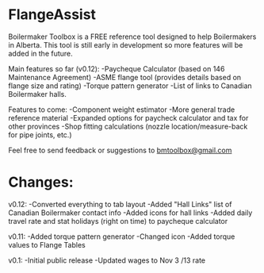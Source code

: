 FlangeAssist
============
Boilermaker Toolbox is a FREE reference tool designed to help Boilermakers in Alberta.  This tool is still early in development so more features will be added in the future.

Main features so far (v0.12):
-Paycheque Calculator (based on 146 Maintenance Agreement)
-ASME flange tool (provides details based on flange size and rating)
-Torque pattern generator
-List of links to Canadian Boilermaker halls.

Features to come:
-Component weight estimator
-More general trade reference material
-Expanded options for paycheck calculator and tax for other provinces
-Shop fitting calculations (nozzle location/measure-back for pipe joints, etc.)

Feel free to send feedback or suggestions to bmtoolbox@gmail.com


Changes:
============
v0.12:
-Converted everything to tab layout
-Added "Hall Links" list of Canadian Boilermaker contact info
-Added icons for hall links
-Added daily travel rate and stat holidays (right on time) to paycheque calculator

v0.11:
-Added torque pattern generator
-Changed icon
-Added torque values to Flange Tables

v0.1:
-Initial public release
-Updated  wages to Nov 3 /13 rate
